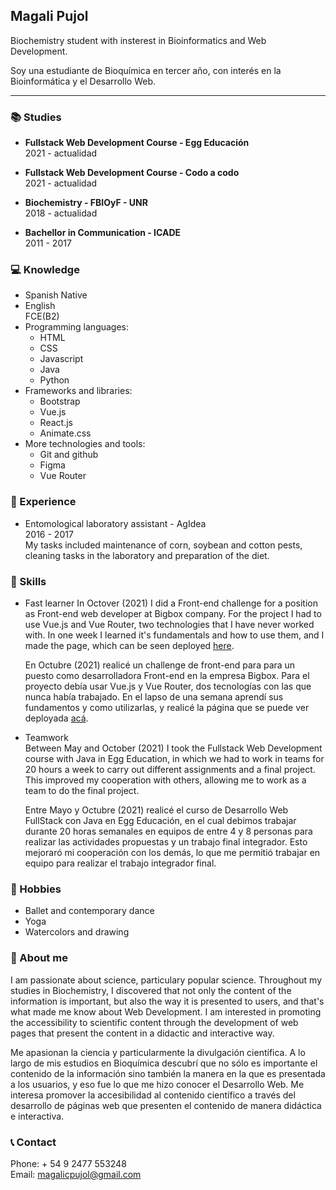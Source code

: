 
## Magali Pujol
Biochemistry student with insterest in Bioinformatics and Web Development.

Soy una estudiante de Bioquímica en tercer año, con interés en la Bioinformática y el Desarrollo Web.

---

### 📚 Studies

 - **Fullstack Web Development Course - Egg Educación**  
 2021 - actualidad 
 
  - **Fullstack Web Development Course - Codo a codo**  
 2021 - actualidad 
 
- **Biochemistry - FBIOyF - UNR**  
 2018 - actualidad

- **Bachellor in Communication - ICADE**  
 2011 - 2017
 
### 💻 Knowledge
- Spanish 
  Native
- English  
  FCE(B2)
- Programming languages:
   - HTML
   - CSS
   - Javascript
   - Java
   - Python
 - Frameworks and libraries:
   - Bootstrap
   - Vue.js
   - React.js
   - Animate.css
 - More technologies and tools:
   - Git and github
   - Figma
   - Vue Router
  

### 🧫 Experience
- Entomological laboratory assistant - AgIdea  
  2016 - 2017  
  My tasks included maintenance of corn, soybean and cotton pests, cleaning tasks in the laboratory and preparation of the diet.


  
### 🙋 Skills
- Fast learner
  In Octover (2021) I did a Front-end challenge for a position as Front-end web developer at Bigbox company. For the project I had to use Vue.js and Vue Router, two technologies that I have never worked with. In one week I learned it's fundamentals and how to use them, and I made the page, which can be seen deployed [here](https://magalipujol.github.io/bigbox-challenge/actividades/page=1/limit=9). 
  
  En Octubre (2021) realicé un challenge de front-end para para un puesto como desarrolladora Front-end en la empresa Bigbox. Para el proyecto debía usar Vue.js y Vue Router, dos tecnologías con las que nunca había trabajado. En el lapso de una semana aprendí sus fundamentos y como utilizarlas, y realicé la página que se puede ver deployada [acá](https://magalipujol.github.io/bigbox-challenge/actividades/page=1/limit=9).
- Teamwork  
 Between May and October (2021) I took the Fullstack Web Development course with Java in Egg Education, in which we had to work in teams for 20 hours a week to carry out different assignments and a final project. This improved my cooperation with others, allowing me to work as a team to do the final project.

  Entre Mayo y Octubre (2021) realicé el curso de Desarrollo Web FullStack con Java en Egg Educación, en el cual debimos trabajar durante 20 horas semanales en equipos de entre 4 y 8 personas para realizar las actividades propuestas y un trabajo final integrador. Esto mejoraró mi cooperación con los demás, lo que me permitió trabajar en equipo para realizar el trabajo integrador final. 

### 🎨 Hobbies
- Ballet and contemporary dance
- Yoga
- Watercolors and drawing

### 🌿 About me
I am passionate about science, particulary popular science. Throughout my studies in Biochemistry, I discovered that not only the content of the information is important, but also the way it is presented to users, and that's what made me know about Web Development. I am interested in promoting the accessibility to scientific content through the development of web pages that present the content in a didactic and interactive way.

Me apasionan la ciencia y particularmente la divulgación científica. A lo largo de mis estudios en Bioquímica descubrí que no sólo es importante el contenido de la información sino también la manera en la que es presentada a los usuarios, y eso fue lo que me hizo conocer el Desarrollo Web. Me interesa promover la accesibilidad al contenido científico a través del desarrollo de páginas web que presenten el contenido de manera didáctica e interactiva. 
  
### 📞 Contact
Phone: + 54 9 2477 553248  
Email: magalicpujol@gmail.com
